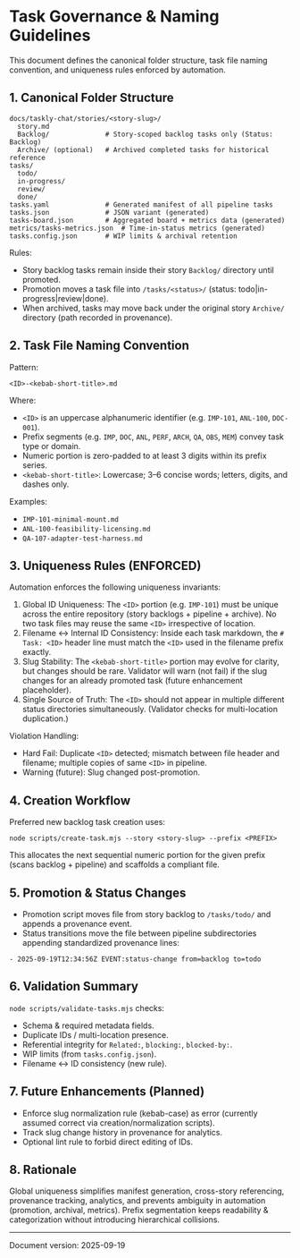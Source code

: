 # Task Governance & Naming Guidelines

This document defines the canonical folder structure, task file naming convention, and uniqueness rules enforced by automation.

## 1. Canonical Folder Structure

```
docs/taskly-chat/stories/<story-slug>/
  story.md
  Backlog/              # Story-scoped backlog tasks only (Status: Backlog)
  Archive/ (optional)   # Archived completed tasks for historical reference
tasks/
  todo/
  in-progress/
  review/
  done/
tasks.yaml              # Generated manifest of all pipeline tasks
tasks.json              # JSON variant (generated)
tasks-board.json        # Aggregated board + metrics data (generated)
metrics/tasks-metrics.json  # Time-in-status metrics (generated)
tasks.config.json       # WIP limits & archival retention
```

Rules:
- Story backlog tasks remain inside their story `Backlog/` directory until promoted.
- Promotion moves a task file into `/tasks/<status>/` (status: todo|in-progress|review|done).
- When archived, tasks may move back under the original story `Archive/` directory (path recorded in provenance).

## 2. Task File Naming Convention

Pattern:
```
<ID>-<kebab-short-title>.md
```

Where:
- `<ID>` is an uppercase alphanumeric identifier (e.g. `IMP-101`, `ANL-100`, `DOC-001`).
- Prefix segments (e.g. `IMP`, `DOC`, `ANL`, `PERF`, `ARCH`, `QA`, `OBS`, `MEM`) convey task type or domain.
- Numeric portion is zero-padded to at least 3 digits within its prefix series.
- `<kebab-short-title>`: Lowercase; 3–6 concise words; letters, digits, and dashes only.

Examples:
- `IMP-101-minimal-mount.md`
- `ANL-100-feasibility-licensing.md`
- `QA-107-adapter-test-harness.md`

## 3. Uniqueness Rules (ENFORCED)

Automation enforces the following uniqueness invariants:
1. Global ID Uniqueness: The `<ID>` portion (e.g. `IMP-101`) must be unique across the entire repository (story backlogs + pipeline + archive). No two task files may reuse the same `<ID>` irrespective of location.
2. Filename ↔ Internal ID Consistency: Inside each task markdown, the `# Task: <ID>` header line must match the `<ID>` used in the filename prefix exactly.
3. Slug Stability: The `<kebab-short-title>` portion may evolve for clarity, but changes should be rare. Validator will warn (not fail) if the slug changes for an already promoted task (future enhancement placeholder).
4. Single Source of Truth: The `<ID>` should not appear in multiple different status directories simultaneously. (Validator checks for multi-location duplication.)

Violation Handling:
- Hard Fail: Duplicate `<ID>` detected; mismatch between file header and filename; multiple copies of same `<ID>` in pipeline.
- Warning (future): Slug changed post-promotion.

## 4. Creation Workflow

Preferred new backlog task creation uses:
```
node scripts/create-task.mjs --story <story-slug> --prefix <PREFIX>
```
This allocates the next sequential numeric portion for the given prefix (scans backlog + pipeline) and scaffolds a compliant file.

## 5. Promotion & Status Changes

- Promotion script moves file from story backlog to `/tasks/todo/` and appends a provenance event.
- Status transitions move the file between pipeline subdirectories appending standardized provenance lines:
```
- 2025-09-19T12:34:56Z EVENT:status-change from=backlog to=todo
```

## 6. Validation Summary

`node scripts/validate-tasks.mjs` checks:
- Schema & required metadata fields.
- Duplicate IDs / multi-location presence.
- Referential integrity for `Related:`, `blocking:`, `blocked-by:`.
- WIP limits (from `tasks.config.json`).
- Filename ↔ ID consistency (new rule).

## 7. Future Enhancements (Planned)
- Enforce slug normalization rule (kebab-case) as error (currently assumed correct via creation/normalization scripts).
- Track slug change history in provenance for analytics.
- Optional lint rule to forbid direct editing of IDs.

## 8. Rationale
Global uniqueness simplifies manifest generation, cross-story referencing, provenance tracking, analytics, and prevents ambiguity in automation (promotion, archival, metrics). Prefix segmentation keeps readability & categorization without introducing hierarchical collisions.

---
Document version: 2025-09-19